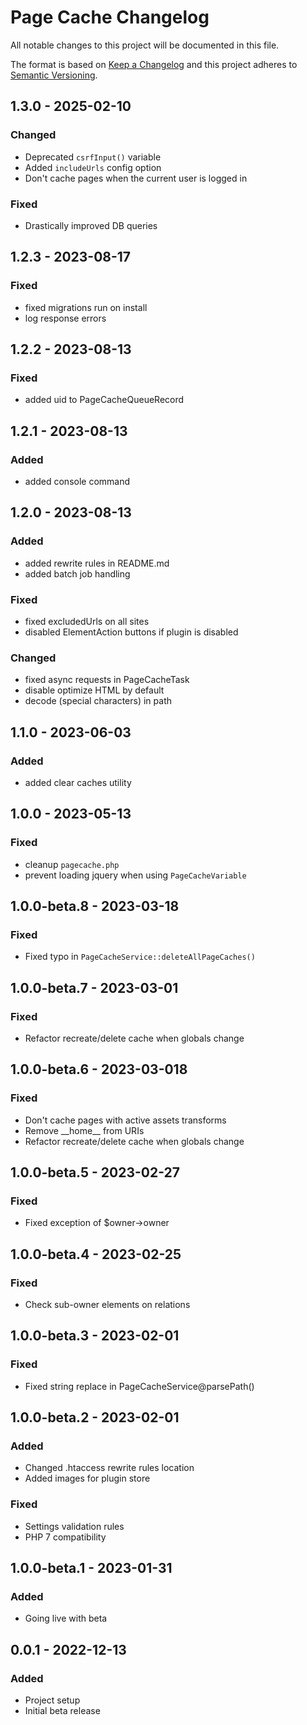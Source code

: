 # Page Cache Changelog

All notable changes to this project will be documented in this file.

The format is based on [Keep a Changelog](http://keepachangelog.com/) and this project adheres to [Semantic Versioning](http://semver.org/).

## 1.3.0 - 2025-02-10

### Changed

- Deprecated `csrfInput()` variable
- Added `includeUrls` config option
- Don't cache pages when the current user is logged in

### Fixed

- Drastically improved DB queries

## 1.2.3 - 2023-08-17

### Fixed

- fixed migrations run on install
- log response errors

## 1.2.2 - 2023-08-13

### Fixed

- added uid to PageCacheQueueRecord

## 1.2.1 - 2023-08-13

### Added

- added console command

## 1.2.0 - 2023-08-13

### Added

- added rewrite rules in README.md
- added batch job handling

### Fixed

- fixed excludedUrls on all sites
- disabled ElementAction buttons if plugin is disabled

### Changed

- fixed async requests in PageCacheTask
- disable optimize HTML by default
- decode (special characters) in path

## 1.1.0 - 2023-06-03

### Added

- added clear caches utility

## 1.0.0 - 2023-05-13

### Fixed

- cleanup `pagecache.php`
- prevent loading jquery when using `PageCacheVariable`

## 1.0.0-beta.8 - 2023-03-18

### Fixed

- Fixed typo in `PageCacheService::deleteAllPageCaches()`

## 1.0.0-beta.7 - 2023-03-01

### Fixed

- Refactor recreate/delete cache when globals change

## 1.0.0-beta.6 - 2023-03-018

### Fixed

- Don't cache pages with active assets transforms
- Remove \_\_home\_\_ from URIs
- Refactor recreate/delete cache when globals change

## 1.0.0-beta.5 - 2023-02-27

### Fixed

- Fixed exception of $owner->owner

## 1.0.0-beta.4 - 2023-02-25

### Fixed

- Check sub-owner elements on relations

## 1.0.0-beta.3 - 2023-02-01

### Fixed

- Fixed string replace in PageCacheService@parsePath()

## 1.0.0-beta.2 - 2023-02-01

### Added

- Changed .htaccess rewrite rules location
- Added images for plugin store

### Fixed

- Settings validation rules
- PHP 7 compatibility

## 1.0.0-beta.1 - 2023-01-31

### Added

- Going live with beta

## 0.0.1 - 2022-12-13

### Added

- Project setup
- Initial beta release
